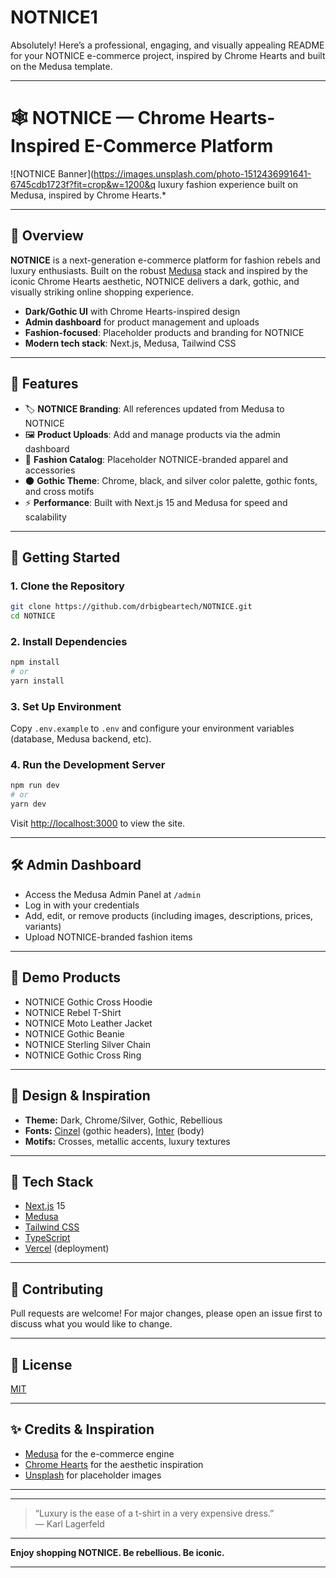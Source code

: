 # NOTNICE1
Absolutely! Here’s a professional, engaging, and visually appealing README for your NOTNICE e-commerce project, inspired by Chrome Hearts and built on the Medusa template.

---

# 🕸️ NOTNICE — Chrome Hearts-Inspired E-Commerce Platform

![NOTNICE Banner](https://images.unsplash.com/photo-1512436991641-6745cdb1723f?fit=crop&w=1200&q luxury fashion experience built on Medusa, inspired by Chrome Hearts.*

---

## 🖤 Overview

**NOTNICE** is a next-generation e-commerce platform for fashion rebels and luxury enthusiasts. Built on the robust [Medusa](https://medusajs.com/) stack and inspired by the iconic Chrome Hearts aesthetic, NOTNICE delivers a dark, gothic, and visually striking online shopping experience.

- **Dark/Gothic UI** with Chrome Hearts-inspired design
- **Admin dashboard** for product management and uploads
- **Fashion-focused**: Placeholder products and branding for NOTNICE
- **Modern tech stack**: Next.js, Medusa, Tailwind CSS

---

## 🏁 Features

- 🏷️ **NOTNICE Branding**: All references updated from Medusa to NOTNICE
- 🖼️ **Product Uploads**: Add and manage products via the admin dashboard
- 👕 **Fashion Catalog**: Placeholder NOTNICE-branded apparel and accessories
- 🌑 **Gothic Theme**: Chrome, black, and silver color palette, gothic fonts, and cross motifs
- ⚡ **Performance**: Built with Next.js 15 and Medusa for speed and scalability

---

## 🚀 Getting Started

### 1. Clone the Repository

```bash
git clone https://github.com/drbigbeartech/NOTNICE.git
cd NOTNICE
```

### 2. Install Dependencies

```bash
npm install
# or
yarn install
```

### 3. Set Up Environment

Copy `.env.example` to `.env` and configure your environment variables (database, Medusa backend, etc).

### 4. Run the Development Server

```bash
npm run dev
# or
yarn dev
```

Visit [http://localhost:3000](http://localhost:3000) to view the site.

---

## 🛠️ Admin Dashboard

- Access the Medusa Admin Panel at `/admin`
- Log in with your credentials
- Add, edit, or remove products (including images, descriptions, prices, variants)
- Upload NOTNICE-branded fashion items

---

## 👕 Demo Products

- NOTNICE Gothic Cross Hoodie
- NOTNICE Rebel T-Shirt
- NOTNICE Moto Leather Jacket
- NOTNICE Gothic Beanie
- NOTNICE Sterling Silver Chain
- NOTNICE Gothic Cross Ring

---

## 🎨 Design & Inspiration

- **Theme:** Dark, Chrome/Silver, Gothic, Rebellious
- **Fonts:** [Cinzel](https://fonts.google.com/specimen/Cinzel) (gothic headers), [Inter](https://fonts.google.com/specimen/Inter) (body)
- **Motifs:** Crosses, metallic accents, luxury textures

---

## 🧩 Tech Stack

- [Next.js](https://nextjs.org/) 15
- [Medusa](https://medusajs.com/)
- [Tailwind CSS](https://tailwindcss.com/)
- [TypeScript](https://www.typescriptlang.org/)
- [Vercel](https://vercel.com/) (deployment)

---

## 🤝 Contributing

Pull requests are welcome! For major changes, please open an issue first to discuss what you would like to change.

---

## 📄 License

[MIT](LICENSE)

---

## ✨ Credits & Inspiration

- [Medusa](https://medusajs.com/) for the e-commerce engine
- [Chrome Hearts](https://www.chromehearts.com/) for the aesthetic inspiration
- [Unsplash](https://unsplash.com/) for placeholder images

---



---

> “Luxury is the ease of a t-shirt in a very expensive dress.”  
> — Karl Lagerfeld

---

**Enjoy shopping NOTNICE. Be rebellious. Be iconic.**

---
